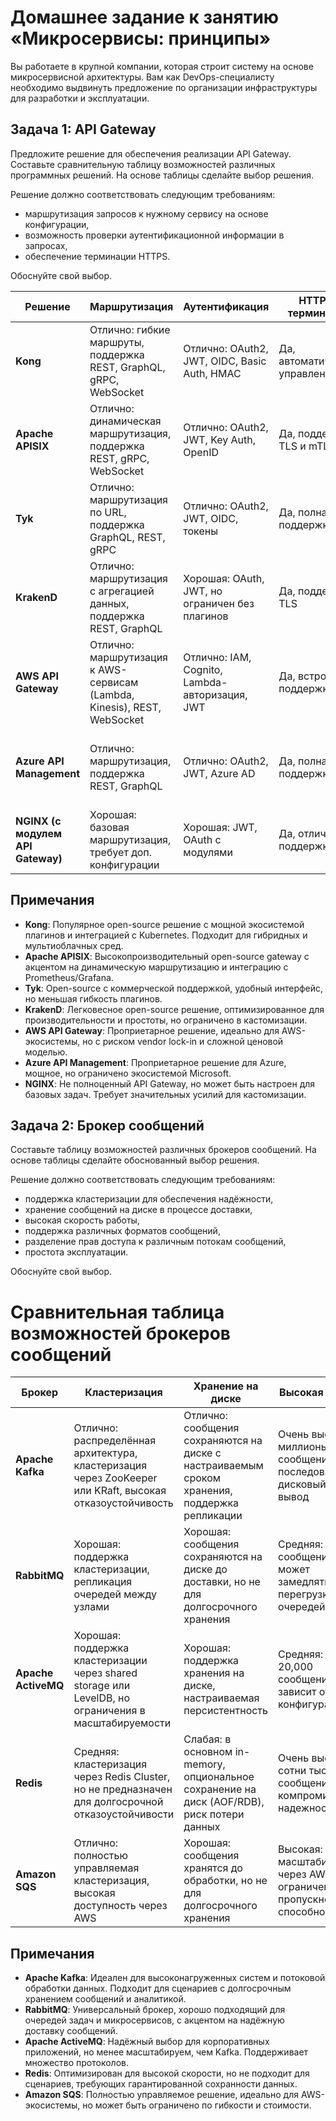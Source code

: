 
# Домашнее задание к занятию «Микросервисы: принципы»

Вы работаете в крупной компании, которая строит систему на основе микросервисной архитектуры.
Вам как DevOps-специалисту необходимо выдвинуть предложение по организации инфраструктуры для разработки и эксплуатации.

## Задача 1: API Gateway 

Предложите решение для обеспечения реализации API Gateway. Составьте сравнительную таблицу возможностей различных программных решений. На основе таблицы сделайте выбор решения.

Решение должно соответствовать следующим требованиям:
- маршрутизация запросов к нужному сервису на основе конфигурации,
- возможность проверки аутентификационной информации в запросах,
- обеспечение терминации HTTPS.

Обоснуйте свой выбор.

| Решение              | Маршрутизация | Аутентификация | HTTPS-терминация | Простота настройки | Расширяемость | Производительность | Поддержка плагинов |
|----------------------|---------------|----------------|------------------|--------------------|---------------|--------------------|---------------------|
| **Kong**             | Отлично: гибкие маршруты, поддержка REST, GraphQL, gRPC, WebSocket | Отлично: OAuth2, JWT, OIDC, Basic Auth, HMAC | Да, автоматическое управление TLS | Средняя: требует настройки через CLI или REST API, но есть GUI (Kong Manager) | Отлично: Lua-плагины, Kong Plugin Hub, поддержка кастомных плагинов | Высокая: основан на Nginx, обрабатывает миллионы запросов/с | Отлично: обширная экосистема плагинов, поддержка кастомизации |
| **Apache APISIX**    | Отлично: динамическая маршрутизация, поддержка REST, gRPC, WebSocket | Отлично: OAuth2, JWT, Key Auth, OpenID | Да, поддержка TLS и mTLS | Высокая: интуитивный dashboard, YAML-конфигурации | Отлично: Lua-плагины, интеграция с etcd | Очень высокая: до 1 трлн запросов/день, низкая латентность благодаря OpenResty | Отлично: множество встроенных плагинов, поддержка кастомных |
| **Tyk**              | Отлично: маршрутизация по URL, поддержка GraphQL, REST, gRPC | Отлично: OAuth2, JWT, OIDC, токены | Да, полная поддержка TLS | Высокая: удобный dashboard, быстрая настройка | Хорошая: плагины на Go, JavaScript, Lua | Высокая: основан на Go, оптимизирован для высоких нагрузок | Хорошая: поддержка плагинов, но менее гибкая, чем Kong/APISIX |
| **KrakenD**          | Отлично: маршрутизация с агрегацией данных, поддержка REST, GraphQL | Хорошая: OAuth, JWT, но ограничен без плагинов | Да, поддержка TLS | Очень высокая: JSON/YAML-конфигурации, KrakenDesigner GUI | Средняя: ограниченная плагинная модель, встроенные скрипты | Очень высокая: до 70,000 запросов/с, stateless-архитектура | Средняя: ограниченные плагины, поддержка асинхронных агентов |
| **AWS API Gateway**  | Отлично: маршрутизация к AWS-сервисам (Lambda, Kinesis), REST, WebSocket | Отлично: IAM, Cognito, Lambda-авторизация, JWT | Да, встроенная поддержка TLS | Средняя: удобный UI, но сложная модель ценообразования | Средняя: ограничена AWS-экосистемой, нет кастомных плагинов | Высокая: масштабируемость в AWS, но возможны ограничения по таймаутам (30с) | Отсутствует: нет поддержки кастомных плагинов |
| **Azure API Management** | Отлично: маршрутизация, поддержка REST, GraphQL | Отлично: OAuth2, JWT, Azure AD | Да, полная поддержка TLS | Средняя: интуитивный UI, но требует интеграции с Azure | Средняя: ограничена Azure-экосистемой | Высокая: масштабируемость в Azure | Отсутствует: встроенные функции, но без кастомных плагинов |
| **NGINX (с модулем API Gateway)** | Хорошая: базовая маршрутизация, требует доп. конфигурации | Хорошая: JWT, OAuth с модулями | Да, отличная поддержка TLS | Низкая: требует ручной настройки конфигураций | Хорошая: Lua-модули, но сложнее, чем Kong/APISIX | Очень высокая: лидер по производительности | Средняя: ограниченные модули, сложная разработка |

## Примечания
- **Kong**: Популярное open-source решение с мощной экосистемой плагинов и интеграцией с Kubernetes. Подходит для гибридных и мультиоблачных сред.[](https://nordicapis.com/top-10-api-gateways-in-2025/)
- **Apache APISIX**: Высокопроизводительный open-source gateway с акцентом на динамическую маршрутизацию и интеграцию с Prometheus/Grafana.[](https://gateway-api.sigs.k8s.io/implementations/)
- **Tyk**: Open-source с коммерческой поддержкой, удобный интерфейс, но меньшая гибкость плагинов.[](https://www.moesif.com/blog/technical/api-gateways/How-to-Choose-The-Right-API-Gateway-For-Your-Platform-Comparison-Of-Kong-Tyk-Apigee-And-Alternatives/)
- **KrakenD**: Легковесное open-source решение, оптимизированное для производительности и простоты, но ограничено в кастомизации.[](https://www.moesif.com/blog/technical/api-gateways/How-to-Choose-The-Right-API-Gateway-For-Your-Platform-Comparison-Of-Kong-Tyk-Apigee-And-Alternatives/)
- **AWS API Gateway**: Проприетарное решение, идеально для AWS-экосистемы, но с риском vendor lock-in и сложной ценовой моделью.[](https://www.peerspot.com/products/amazon-api-gateway-reviews)
- **Azure API Management**: Проприетарное решение для Azure, мощное, но ограничено экосистемой Microsoft.[](https://expertinsights.com/devops/the-top-api-gateways)
- **NGINX**: Не полноценный API Gateway, но может быть настроен для базовых задач. Требует значительных усилий для кастомизации.[](https://www.f5.com/glossary/api-gateway)



## Задача 2: Брокер сообщений

Составьте таблицу возможностей различных брокеров сообщений. На основе таблицы сделайте обоснованный выбор решения.

Решение должно соответствовать следующим требованиям:
- поддержка кластеризации для обеспечения надёжности,
- хранение сообщений на диске в процессе доставки,
- высокая скорость работы,
- поддержка различных форматов сообщений,
- разделение прав доступа к различным потокам сообщений,
- простота эксплуатации.

Обоснуйте свой выбор.

# Сравнительная таблица возможностей брокеров сообщений

| Брокер              | Кластеризация | Хранение на диске | Высокая скорость | Форматы сообщений | Разделение прав доступа | Простота эксплуатации |
|---------------------|---------------|-------------------|------------------|-------------------|-----------------------|-----------------------|
| **Apache Kafka**    | Отлично: распределённая архитектура, кластеризация через ZooKeeper или KRaft, высокая отказоустойчивость | Отлично: сообщения сохраняются на диске с настраиваемым сроком хранения, поддержка репликации | Очень высокая: миллионы сообщений/с, последовательный дисковый ввод-вывод | Отлично: поддержка JSON, XML, Avro, бинарные данные, произвольные форматы | Отлично: управление доступом через ACL, интеграция с Kerberos, SASL | Средняя: требует настройки ZooKeeper/KRaft, сложность в начальной конфигурации |[](https://aws.amazon.com/compare/the-difference-between-rabbitmq-and-kafka/)[](https://learn.microsoft.com/en-us/azure/service-bus-messaging/service-bus-messaging-overview)
| **RabbitMQ**        | Хорошая: поддержка кластеризации, репликация очередей между узлами | Хорошая: сообщения сохраняются на диске до доставки, но не для долгосрочного хранения | Средняя: тысячи сообщений/с, может замедляться при перегрузке очередей | Хорошая: JSON, XML, текст, бинарные данные, поддержка AMQP, MQTT, STOMP | Отлично: детализированное управление доступом через роли и политики | Высокая: удобный веб-интерфейс, простая настройка через UI |[](https://aws.amazon.com/compare/the-difference-between-rabbitmq-and-kafka/)[](https://aws.amazon.com/compare/the-difference-between-rabbitmq-and-kafka/)[](https://geekflare.com/dev/top-message-brokers/)
| **Apache ActiveMQ** | Хорошая: поддержка кластеризации через shared storage или LevelDB, но ограничения в масштабируемости | Хорошая: поддержка хранения на диске, настраиваемая персистентность | Средняя: до 20,000 сообщений/с, зависит от конфигурации | Хорошая: JSON, XML, бинарные данные, поддержка AMQP, MQTT, OpenWire, STOMP | Хорошая: управление доступом через плагины, но менее гибкое, чем Kafka/RabbitMQ | Средняя: требует ручной настройки конфигураций, есть веб-интерфейс |[](https://dzone.com/articles/exploring-message-brokers)[](https://estafet.com/simple-guide-to-message-brokers/)[](https://dzone.com/articles/exploring-message-brokers)
| **Redis**           | Средняя: кластеризация через Redis Cluster, но не предназначен для долгосрочной отказоустойчивости | Слабая: в основном in-memory, опциональное сохранение на диск (AOF/RDB), риск потери данных | Очень высокая: сотни тысяч сообщений/с, но с компромиссом по надежности | Хорошая: текст, JSON, бинарные данные, но без строгой структуры | Средняя: базовые ACL, менее детализированные, чем у Kafka/RabbitMQ | Высокая: простая установка и настройка, минималистичная конфигурация |[](https://en.wikipedia.org/wiki/Message_broker)[](https://geekflare.com/dev/top-message-brokers/)[](https://www.dragonflydb.io/guides/message-queues)
| **Amazon SQS**      | Отлично: полностью управляемая кластеризация, высокая доступность через AWS | Хорошая: сообщения хранятся до обработки, но не для долгосрочного хранения | Высокая: масштабируемость через AWS, но ограничения по пропускной способности | Хорошая: JSON, XML, текст, бинарные данные | Отлично: интеграция с AWS IAM для детализированного управления доступом | Очень высокая: полностью управляемый сервис, минимальная настройка |[](https://www.infoq.com/articles/choosing-message-broker/)[](https://learn.microsoft.com/en-us/azure/service-bus-messaging/service-bus-messaging-overview)[](https://www.infoq.com/articles/choosing-message-broker/)

## Примечания
- **Apache Kafka**: Идеален для высоконагруженных систем и потоковой обработки данных. Подходит для сценариев с долгосрочным хранением сообщений и аналитикой.[](https://www.confluent.io/learn/message-broker/)
- **RabbitMQ**: Универсальный брокер, хорошо подходящий для очередей задач и микросервисов, с акцентом на надёжную доставку сообщений.[](https://www.alibabacloud.com/tech-news/a/message_queue/gugz0vw2oh-message-brokers-revealed-kafka-vs-rabbitmq-vs-activemq)
- **Apache ActiveMQ**: Надёжный выбор для корпоративных приложений, но менее масштабируем, чем Kafka. Поддерживает множество протоколов.[](https://estafet.com/simple-guide-to-message-brokers/)
- **Redis**: Оптимизирован для высокой скорости, но не подходит для сценариев, требующих гарантированной сохранности данных.[](https://en.wikipedia.org/wiki/Message_broker)
- **Amazon SQS**: Полностью управляемое решение, идеально для AWS-экосистемы, но может быть ограничено по гибкости и стоимости.[](https://www.infoq.com/articles/choosing-message-broker/)
